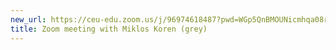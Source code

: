 ```yaml
---
new_url: https://ceu-edu.zoom.us/j/96974618487?pwd=WGp5QnBMOUNicmhqa08rM2ptb0p1Zz09
title: Zoom meeting with Miklos Koren (grey)
---
```

